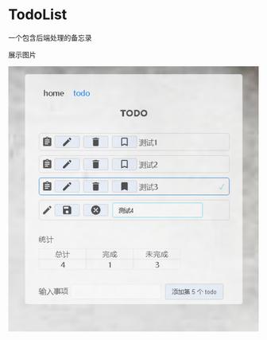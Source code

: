 # TodoList
一个包含后端处理的备忘录

展示图片

![image text](https://github.com/cgl-gz/TodoList/blob/master/display-effect/todo.png)

